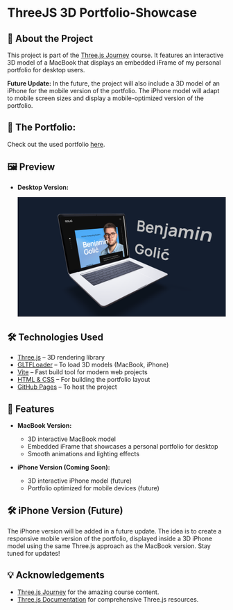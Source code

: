 # ThreeJS 3D Portfolio-Showcase
## 🎨 About the Project

This project is part of the [Three.js Journey](https://threejs-journey.com/) course. It features an interactive 3D model of a MacBook that displays an embedded iFrame of my personal portfolio for desktop users.

**Future Update:** In the future, the project will also include a 3D model of an iPhone for the mobile version of the portfolio. The iPhone model will adapt to mobile screen sizes and display a mobile-optimized version of the portfolio.

## 🚀 The Portfolio:

Check out the used portfolio [here](https://www.golic.at).

## 🖼️ Preview

- **Desktop Version:**

  ![3D Portfolio Preview](./resources/mbp_preview.png)

## 🛠️ Technologies Used

- [Three.js](https://threejs.org/) – 3D rendering library
- [GLTFLoader](https://threejs.org/docs/#examples/en/loaders/GLTFLoader) – To load 3D models (MacBook, iPhone)
- [Vite](https://vitejs.dev/) – Fast build tool for modern web projects
- [HTML & CSS](https://developer.mozilla.org/en-US/docs/Web/HTML) – For building the portfolio layout
- [GitHub Pages](https://pages.github.com/) – To host the project

## 🎯 Features

- **MacBook Version:**
  - 3D interactive MacBook model
  - Embedded iFrame that showcases a personal portfolio for desktop
  - Smooth animations and lighting effects
  
- **iPhone Version (Coming Soon):**
  - 3D interactive iPhone model (future)
  - Portfolio optimized for mobile devices (future)

## 🛠️ iPhone Version (Future)

The iPhone version will be added in a future update. The idea is to create a responsive mobile version of the portfolio, displayed inside a 3D iPhone model using the same Three.js approach as the MacBook version. Stay tuned for updates!

## 💡 Acknowledgements

- [Three.js Journey](https://threejs-journey.com/) for the amazing course content.
- [Three.js Documentation](https://threejs.org/docs/) for comprehensive Three.js resources.
